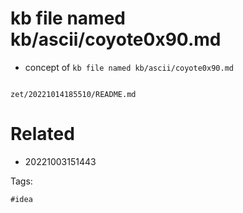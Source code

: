 # kb file named kb/ascii/coyote0x90.md

- concept of `kb file named kb/ascii/coyote0x90.md`

```
```

` zet/20221014185510/README.md `

# Related

- 20221003151443

Tags:

    #idea
